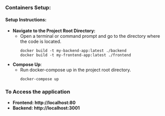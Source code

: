 ### Containers Setup:


#### Setup Instructions:
- **Navigate to the Project Root Directory:**
  - Open a terminal or command prompt and go to the directory where the code is located.
    ```
    docker build -t my-backend-app:latest ./backend
    docker build -t my-frontend-app:latest ./frontend
    ```
-  **Compose Up**:
    - Run docker-compose up in the project root directory.
        ```
        docker-compose up
        ```

### To Access the application
- **Frontend: http://localhost:80**
- **Backend: http://localhost:3001**